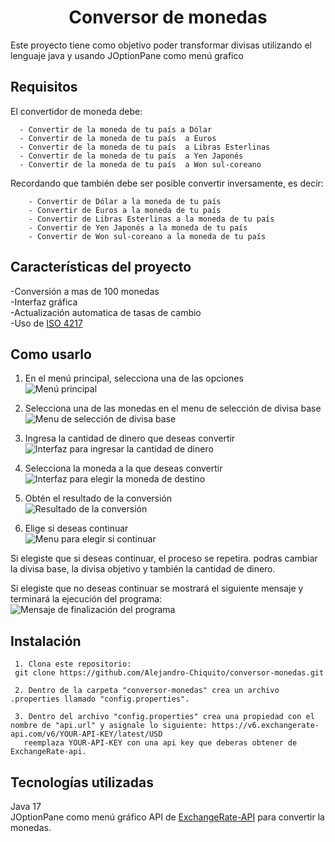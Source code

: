 <h1 align="center">Conversor de monedas</h1>

Este proyecto tiene como objetivo poder transformar divisas utilizando el lenguaje java y usando JOptionPane como menú grafico

## Requisitos
El convertidor de moneda debe: 

      - Convertir de la moneda de tu país a Dólar
      - Convertir de la moneda de tu país  a Euros
      - Convertir de la moneda de tu país  a Libras Esterlinas
      - Convertir de la moneda de tu país  a Yen Japonés
      - Convertir de la moneda de tu país  a Won sul-coreano
      
  Recordando que también debe ser posible convertir inversamente, es decir:
  
        - Convertir de Dólar a la moneda de tu país
        - Convertir de Euros a la moneda de tu país
        - Convertir de Libras Esterlinas a la moneda de tu país
        - Convertir de Yen Japonés a la moneda de tu país
        - Convertir de Won sul-coreano a la moneda de tu país

## Características del proyecto
  -Conversión a mas de 100 monedas  
  -Interfaz gráfica  
  -Actualización automatica de tasas de cambio  
  -Uso de [ISO 4217](https://es.wikipedia.org/wiki/ISO_4217)

## Como usarlo
1. En el menú principal, selecciona una de las opciones  
   ![Menú principal](https://github.com/user-attachments/assets/cdaa273f-1440-4290-93b9-5f4c2f08d94c)
   
2. Selecciona una de las monedas en el menu de selección de divisa base  
   ![Menu de selección de divisa base](https://github.com/user-attachments/assets/8c9279fe-400c-4db4-b7df-c75d893086e4)

3. Ingresa la cantidad de dinero que deseas convertir  
   ![Interfaz para ingresar la cantidad de dinero](https://github.com/user-attachments/assets/643f1aed-54da-4f26-a8e0-dea2a79d60d7)

4. Selecciona la moneda a la que deseas convertir  
  ![Interfaz para elegir la moneda de destino](https://github.com/user-attachments/assets/37e9cbb5-d678-41dc-a58f-a38b792068e5)

5. Obtén el resultado de la conversión  
   ![Resultado de la conversión](https://github.com/user-attachments/assets/ca10850a-6a3e-4c5a-9b0f-e6f1ca99a819)

6. Elige si deseas continuar  
   ![Menu para elegir si continuar](https://github.com/user-attachments/assets/fe25f120-7346-43ea-8215-ee61c0d6c4fa)

Si elegiste que si deseas continuar, el proceso se repetira. podras cambiar la divisa base, la divisa objetivo y también la cantidad de dinero.  

Si elegiste que no deseas continuar se mostrará el siguiente mensaje y terminará la ejecución del programa:  
![Mensaje de finalización del programa](https://github.com/user-attachments/assets/b8400ed6-5e90-46be-bb7e-fb52518828f6)

## Instalación
     1. Clona este repositorio:
     git clone https://github.com/Alejandro-Chiquito/conversor-monedas.git
     
     2. Dentro de la carpeta "conversor-monedas" crea un archivo .properties llamado "config.properties".
     
     3. Dentro del archivo "config.properties" crea una propiedad con el nombre de "api.url" y asignale lo siguiente: https://v6.exchangerate-api.com/v6/YOUR-API-KEY/latest/USD
       reemplaza YOUR-API-KEY con una api key que deberas obtener de ExchangeRate-api.

## Tecnologías utilizadas
Java 17  
JOptionPane como menú gráfico 
API de [ExchangeRate-API](https://www.exchangerate-api.com/) para convertir la monedas.  
